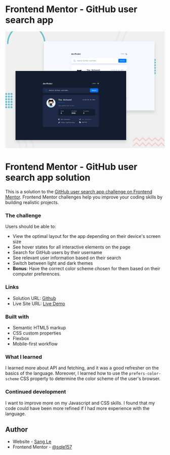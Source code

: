 # Frontend Mentor - GitHub user search app

![Design preview for the GitHub user search app coding challenge](./preview.jpg)

# Frontend Mentor - GitHub user search app solution

This is a solution to the [GitHub user search app challenge on Frontend Mentor](https://www.frontendmentor.io/challenges/github-user-search-app-Q09YOgaH6). Frontend Mentor challenges help you improve your coding skills by building realistic projects.

### The challenge

Users should be able to:

- View the optimal layout for the app depending on their device's screen size
- See hover states for all interactive elements on the page
- Search for GitHub users by their username
- See relevant user information based on their search
- Switch between light and dark themes
- **Bonus**: Have the correct color scheme chosen for them based on their computer preferences.

### Links

- Solution URL: [Github](https://github.com/sqle157/github-user-search-app)
- Live Site URL: [Live Demo](https://your-live-site-url.com)

### Built with

- Semantic HTML5 markup
- CSS custom properties
- Flexbox
- Mobile-first workflow

### What I learned

I learned more about API and fetching, and it was a good refresher on the basics of the language. Moreover, I learned how to use the `prefers-color-scheme` CSS property to determine the color scheme of the user's browser.

### Continued development

I want to improve more on my Javascript and CSS skills. I found that my code could have been more refined if I had more experience with the language. 

## Author
- Website - [Sang Le](https://github.com/sqle157)
- Frontend Mentor - [@sqle157](https://www.frontendmentor.io/profile/sqle157)
